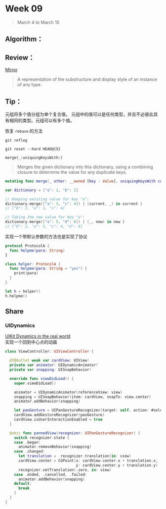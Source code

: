 # Week 09

> March 4 to March 10

## Algorithm：

## Review：
[Mirror](https://developer.apple.com/documentation/swift/mirror)  
> A representation of the substructure and display style of an instance of any type.

## Tip：
元组将多个值分组为单个复合值。 元组中的值可以是任何类型，并且不必彼此具有相同的类型。元组可以有多个值。

恢复 `rebase` 的方法
```
git reflog

git reset --hard HEAD@{5}
```

`merge(_:uniquingKeysWith:)`
> Merges the given dictionary into this dictionary, using a combining closure to determine the value for any duplicate keys.

```swift
mutating func merge(_ other: __owned [Key : Value], uniquingKeysWith combine: (Value, Value) throws -> Value) rethrows
```

```swift
var dictionary = ["a": 1, "b": 2]

// Keeping existing value for key "a":
dictionary.merge(["a": 3, "c": 4]) { (current, _) in current }
// ["b": 2, "a": 1, "c": 4]

// Taking the new value for key "a":
dictionary.merge(["a": 5, "d": 6]) { (_, new) in new }
// ["b": 2, "a": 5, "c": 4, "d": 6]
```

实现一个带默认参数的方法也是实现了协议  
```swift
protocol ProtocolA {
  func helpme(para: String)
}

class helper: ProtocolA {
  func helpme(para: String = "yes") {
    print(para)
  }
}

let h = helper()
h.helpme()
```

## Share
### UIDynamics
[UIKit Dynamics in the real world](https://medium.com/@raulriera/uikit-dynamics-in-the-real-world-ef0dfd924260)  
实现一个回到中心点的动画
```swift
class ViewController: UIViewController {

  @IBOutlet weak var cardView: UIView!
  private var animator: UIDynamicAnimator!
  private var snapping: UISnapBehavior!

  override func viewDidLoad() {
    super.viewDidLoad()

    animator = UIDynamicAnimator(referenceView: view)
    snapping = UISnapBehavior(item: cardView, snapTo: view.center)
    animator.addBehavior(snapping)

    let panGesture = UIPanGestureRecognizer(target: self, action: #selector(pannedView))
    cardView.addGestureRecognizer(panGesture)
    cardView.isUserInteractionEnabled = true
  }

  @objc func pannedView(recognizer: UIPanGestureRecognizer) {
    switch recognizer.state {
    case .began:
      animator.removeBehavior(snapping)
    case .changed:
      let translation =  recognizer.translation(in: view)
      cardView.center = CGPoint(x: cardView.center.x + translation.x,
                                y: cardView.center.y + translation.y)
      recognizer.setTranslation(.zero, in: view)
    case .ended, .cancelled, .failed:
      animator.addBehavior(snapping)
    default:
      break
    }
  }
}
```